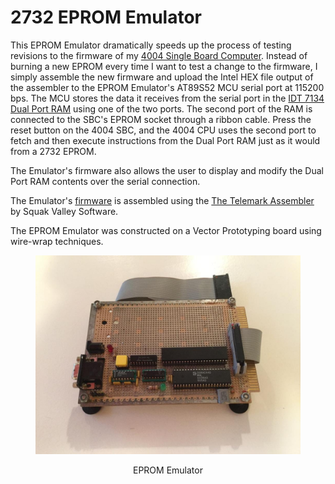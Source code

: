 # 2732 EPROM Emulator

This EPROM Emulator dramatically speeds up the process of testing revisions to the firmware of my [4004 Single Board Computer](https://github.com/jim11662418/4004-SBC). Instead of burning a new EPROM every time I want to test a change to the firmware, I simply assemble the new firmware and upload the Intel HEX file output of the assembler to the EPROM Emulator's AT89S52 MCU serial port at 115200 bps. The MCU stores the data it receives from the serial port in the [IDT 7134 Dual Port RAM](https://www.idt.com/products/memory-logic/multi-port-memory/asynchronous-dual-port-rams/7134-4k-x-8-dual-port-ram) using one of the two ports. The second port of the RAM is connected to the SBC's EPROM socket through a ribbon cable. Press the reset button on the 4004 SBC, and the 4004 CPU uses the second port to fetch and then execute instructions from the Dual Port RAM just as it would from a 2732 EPROM.

The Emulator's firmware also allows the user to display and modify the Dual Port RAM contents over the serial connection.

The Emulator's [firmware](EPROM-Emulator.asm) is assembled using the [The Telemark Assembler](http://www.cpcalive.com/docs/TASMMAN.HTM) by Squak Valley Software.

The EPROM Emulator was constructed on a Vector Prototyping board using wire-wrap techniques.
<figure>
  <img src="/images/Emulator.jpg"/>
 </figure>
<p align="center">EPROM Emulator<p align="center">
